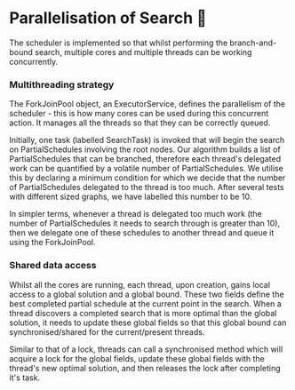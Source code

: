 # Parallelisation of Search 🔐

The scheduler is implemented so that whilst performing the branch-and-bound search, multiple cores and multiple threads can be working concurrently.

### Multithreading strategy

The ForkJoinPool object, an ExecutorService, defines the parallelism of the scheduler - this is how many cores can be used during this concurrent action. 
It manages all the threads so that they can be correctly queued.

Initially, one task (labelled SearchTask) is invoked that will begin the search on PartialSchedules involving the root nodes. Our algorithm builds a list of PartialSchedules that 
can be branched, therefore each thread's delegated work can be quantified by a volatile number of PartialSchedules. We utilise this by declaring a minimum condition for which we 
decide that the number of PartialSchedules delegated to the thread is too much. After several tests with different sized graphs, we have labelled this number to be 10.

In simpler terms, whenever a thread is delegated too much work (the number of PartialSchedules it needs to search through is greater than 10), then we delegate one of 
these schedules to another thread and queue it using the ForkJoinPool.

### Shared data access

Whilst all the cores are running, each thread, upon creation, gains local access to a global solution and a global bound. These two fields define the best completed partial schedule
at the current point in the search. When a thread discovers a completed search that is more optimal than the global solution, it needs to update these global fields so that
this global bound can synchronised/shared for the current/present threads.

Similar to that of a lock, threads can call a synchronised method which will acquire a lock for the global fields, update these global fields with the thread's new optimal
solution, and then releases the lock after completing it's task.
